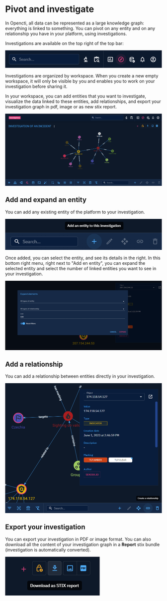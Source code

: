 # Pivot and investigate

In Opencti, all data can be represented as a large knowledge graph: everything is linked to something. 
You can pivot on any entity and on any relationship you have in your platform, using investigations.

Investigations are available on the top right of the top bar:

![Top menu investigation](assets/top-menu-investigation.png)

Investigations are organized by workspace. When you create a new empty workspace, it will only be visible by you and enables you to work on your investigation before sharing it.

In your workspace, you can add entities that you want to investigate, visualize the data linked to these entities, add relationships, and export your investigation graph in pdf, image or as new stix report.

![Investigation workspace](assets/investigation-workspace.png)

## Add and expand an entity

You can add any existing entity of the platform to your investigation.

![Investigation bottom right menu](assets/investigation-bottom-right-menu.png)

Once added, you can select the entity, and see its details in the right. 
In this bottom right menu, right next to "Add en entity", you can expand the selected entity and select the number of linked entities you want to see in your investigation.

![Investigation expand entity](assets/investigation-expand-entity.png)

## Add a relationship

You can add a relationship between entities directly in your investigation.

![Investigation create relationship](assets/investigation-create-relationship.png)

## Export your investigation

You can export your investigation in PDF or image format. 
You can also download all the content of your investigation graph in a **Report** stix bundle (investigation is automatically converted).

![Investigation export](assets/investigation-export.png)
